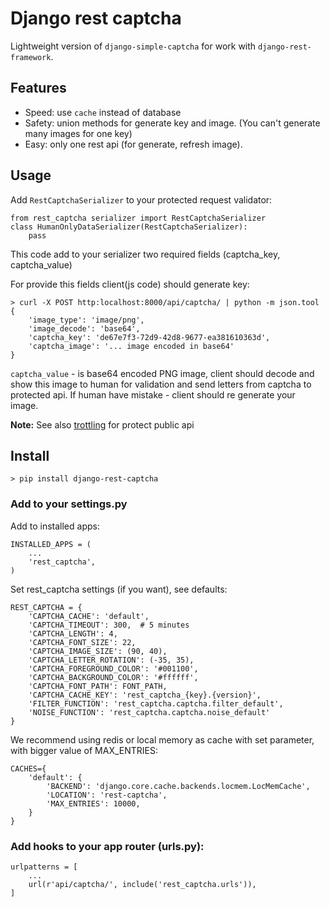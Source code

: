 # Django rest captcha

Lightweight version of `django-simple-captcha` for work with `django-rest-framework`.


## Features

- Speed: use `cache` instead of database
- Safety: union methods for generate key and image. (You can't generate many images for one key)
- Easy: only one rest api (for generate, refresh image).


## Usage
Add `RestCaptchaSerializer` to your protected request validator:
```
from rest_captcha serializer import RestCaptchaSerializer
class HumanOnlyDataSerializer(RestCaptchaSerializer):
    pass
```
This code add to your serializer two required fields (captcha_key, captcha_value)


For provide this fields client(js code) should generate key:
```
> curl -X POST http:localhost:8000/api/captcha/ | python -m json.tool
{
    'image_type': 'image/png',
    'image_decode': 'base64',
    'captcha_key': 'de67e7f3-72d9-42d8-9677-ea381610363d',
    'captcha_image': '... image encoded in base64'
}
```
`captcha_value` - is base64 encoded PNG image, client should decode and show this image to human for validation and send letters from captcha to protected api.
If human have mistake - client should re generate your image.

**Note:** See also [trottling](https://www.django-rest-framework.org/api-guide/throttling/) for protect public api


## Install
```
> pip install django-rest-captcha
```

### Add to your settings.py
Add to installed apps:
```
INSTALLED_APPS = (
    ...
    'rest_captcha',
)
```

Set rest_captcha settings (if you want), see defaults:
```
REST_CAPTCHA = {
    'CAPTCHA_CACHE': 'default',
    'CAPTCHA_TIMEOUT': 300,  # 5 minutes
    'CAPTCHA_LENGTH': 4,
    'CAPTCHA_FONT_SIZE': 22,
    'CAPTCHA_IMAGE_SIZE': (90, 40),
    'CAPTCHA_LETTER_ROTATION': (-35, 35),
    'CAPTCHA_FOREGROUND_COLOR': '#001100',
    'CAPTCHA_BACKGROUND_COLOR': '#ffffff',
    'CAPTCHA_FONT_PATH': FONT_PATH,
    'CAPTCHA_CACHE_KEY': 'rest_captcha_{key}.{version}',
    'FILTER_FUNCTION': 'rest_captcha.captcha.filter_default',
    'NOISE_FUNCTION': 'rest_captcha.captcha.noise_default'
}
```

We recommend using redis or local memory as cache with set parameter, with bigger value of MAX_ENTRIES:
```
CACHES={
    'default': {
        'BACKEND': 'django.core.cache.backends.locmem.LocMemCache',
        'LOCATION': 'rest-captcha',
        'MAX_ENTRIES': 10000,
    }
}
```

### Add hooks to your app router (urls.py):
```
urlpatterns = [
    ...
    url(r'api/captcha/', include('rest_captcha.urls')),
]
```
